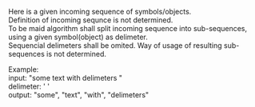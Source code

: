 Here is a given incoming sequence of symbols/objects.\
Definition of incoming sequnce is not determined.\
To be maid algorithm shall split incoming sequence into sub-sequences, using a given symbol(object) as delimeter.\
Sequencial delimeters shall be omited.
Way of usage of resulting sub-sequences is not determined.


Example:\
input: "some text with delimeters   "\
delimeter: ' '\
output: "some", "text", "with", "delimeters"
